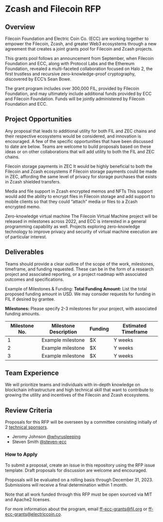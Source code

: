 # Zcash and Filecoin RFP

## Overview

Filecoin Foundation and Electric Coin Co. (ECC) are working together to empower the Filecoin, Zcash, and greater Web3 ecosystems through a new agreement that creates a joint grants pool for Filecoin and Zcash projects.

This grants pool follows an announcement from September, when Filecoin Foundation and ECC, along with Protocol Labs and the Ethereum Foundation, revealed a multi-faceted collaboration focused on Halo 2, the first trustless and recursive zero-knowledge-proof cryptography, discovered by ECC’s Sean Bowe.

The grant program includes over 300,000 FIL, provided by Filecoin Foundation, and may ultimately include additional funds provided by ECC and Filecoin Foundation. Funds will be jointly administered by Filecoin Foundation and ECC.

## Project Opportunities

Any proposal that leads to additional utility for both FIL and ZEC chains and their respective ecosystems would be considered, and innovation is encouraged. A few of the specific opportunities that have been discussed to date are below. Teams are welcome to build proposals based on these ideas or on other collaborations that will add utility to both the FIL and ZEC chains.

Filecoin storage payments in ZEC
It would be highly beneficial to both the Filecoin and Zcash ecosystems if Filecoin storage payments could be made in ZEC, affording the same level of privacy for storage purchases that exists in Zcash shielded transfers.

Media and file support in Zcash encrypted memos and NFTs
This support would add the ability to encrypt files in Filecoin storage and add support to mobile clients so that they could “attach” media or files to a Zcash encrypted memo. 

Zero-knowledge virtual machine
The Filecoin Virtual Machine project will be released in milestones across 2022, and ECC is interested in a general programming capability as well. Projects exploring zero-knowledge technology to improve privacy and security of virtual machine execution are of particular interest.

## Deliverables

Teams should provide a clear outline of the scope of the work, milestones, timeframe, and funding requested. These can be in the form of a research project and associated reporting, or a project roadmap with associated outcomes and specifications.

Example of Milestones & Funding:
**Total Funding Amount:** List the total proposed funding amount in USD. We may consider requests for funding in FIL if desired by grantee.

**Milestones:**
Please specify 2-3 milestones for your project, with associated funding amounts. 

| Milestone No. | Milestone Description | Funding | Estimated Timeframe |
| ------------- | --------------------- | ------- | ------------------- |
| 1             | Example milestone     | $X      | Y weeks             |
| 2             | Example milestone     | $X      | Y weeks             |
| 3             | Example milestone     | $X      | Y weeks             |

## Team Experience

We will prioritize teams and individuals with in-depth knowledge on blockchain infrastructure and high technical skill that want to contribute to growing the utility and incentives of the Filecoin and Zcash ecosystems.

## Review Criteria

Proposals for this RFP will be overseen by a committee consisting initially of 2 [technical sponsors](https://github.com/filecoin-project/devgrants/blob/master/technical-sponsors.md).

- Jeromy Johnson [@whyrusleeping](https://github.com/whyrusleeping)
- Steven Smith [@steven-ecc](https://github.com/steven-ecc)

### How to Apply

To submit a proposal, create an issue in this repository using the RFP issue template. Draft proposals for discussion are welcome and encouraged.

Proposals will be evaluated on a rolling basis through December 31, 2023. Submissions will receive a final determination within 1 month. 

Note that all work funded through this RFP must be open sourced via MIT and Apache2 licenses.

For more information about the program, email ff-ecc-grants@fil.org or ff-ecc-grants@electriccoin.co.

